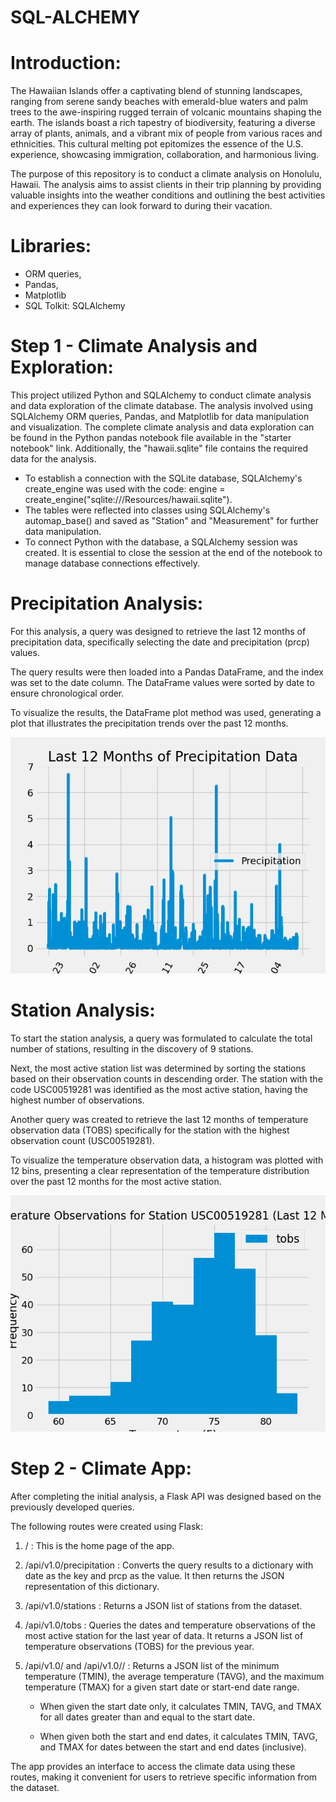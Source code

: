 # SQL-ALCHEMY

# Introduction:

The Hawaiian Islands offer a captivating blend of stunning landscapes, ranging from serene sandy beaches with emerald-blue waters and palm trees to the awe-inspiring rugged terrain of volcanic mountains shaping the earth. The islands boast a rich tapestry of biodiversity, featuring a diverse array of plants, animals, and a vibrant mix of people from various races and ethnicities. This cultural melting pot epitomizes the essence of the U.S. experience, showcasing immigration, collaboration, and harmonious living.

The purpose of this repository is to conduct a climate analysis on Honolulu, Hawaii. The analysis aims to assist clients in their trip planning by providing valuable insights into the weather conditions and outlining the best activities and experiences they can look forward to during their vacation.

# Libraries:
- ORM queries,
- Pandas, 
- Matplotlib
- SQL Tolkit: SQLAlchemy

# Step 1 - Climate Analysis and Exploration:

This project utilized Python and SQLAlchemy to conduct climate analysis and data exploration of the climate database. The analysis involved using SQLAlchemy ORM queries, Pandas, and Matplotlib for data manipulation and visualization. The complete climate analysis and data exploration can be found in the Python pandas notebook file available in the "starter notebook" link.
Additionally, the "hawaii.sqlite" file contains the required data for the analysis.
- To establish a connection with the SQLite database, SQLAlchemy's create_engine was used with the code: engine = create_engine("sqlite:///Resources/hawaii.sqlite").
- The tables were reflected into classes using SQLAlchemy's automap_base() and saved as "Station" and "Measurement" for further data manipulation.
- To connect Python with the database, a SQLAlchemy session was created. It is essential to close the session at the end of the notebook to manage database connections effectively.

# Precipitation Analysis:

For this analysis, a query was designed to retrieve the last 12 months of precipitation data, specifically selecting the date and precipitation (prcp) values.

The query results were then loaded into a Pandas DataFrame, and the index was set to the date column. The DataFrame values were sorted by date to ensure chronological order.

To visualize the results, the DataFrame plot method was used, generating a plot that illustrates the precipitation trends over the past 12 months.

![Precipitation](https://github.com/Kanwalifti/sql-alchemy/blob/main/PrecipitationTemps.png)

# Station Analysis:

To start the station analysis, a query was formulated to calculate the total number of stations, resulting in the discovery of 9 stations.

Next, the most active station list was determined by sorting the stations based on their observation counts in descending order. The station with the code USC00519281 was identified as the most active station, having the highest number of observations.

Another query was created to retrieve the last 12 months of temperature observation data (TOBS) specifically for the station with the highest observation count (USC00519281).

To visualize the temperature observation data, a histogram was plotted with 12 bins, presenting a clear representation of the temperature distribution over the past 12 months for the most active station.

![Station_Analysis](https://github.com/Kanwalifti/sql-alchemy/blob/main/StationTemps.png)

# Step 2 - Climate App:

After completing the initial analysis, a Flask API was designed based on the previously developed queries.

The following routes were created using Flask:

1. / : This is the home page of the app.

2. /api/v1.0/precipitation : Converts the query results to a dictionary with date as the key and prcp as the value. It then returns the JSON representation of this dictionary.

3. /api/v1.0/stations : Returns a JSON list of stations from the dataset.

4. /api/v1.0/tobs : Queries the dates and temperature observations of the most active station for the last year of data. It returns a JSON list of temperature observations (TOBS) for the previous year.

5. /api/v1.0/<start> and /api/v1.0/<start>/<end> : Returns a JSON list of the minimum temperature (TMIN), the average temperature (TAVG), and the maximum temperature (TMAX) for a given start date or start-end date range.

   - When given the start date only, it calculates TMIN, TAVG, and TMAX for all dates greater than and equal to the start date.
   
   - When given both the start and end dates, it calculates TMIN, TAVG, and TMAX for dates between the start and end dates (inclusive).

The app provides an interface to access the climate data using these routes, making it convenient for users to retrieve specific information from the dataset.

